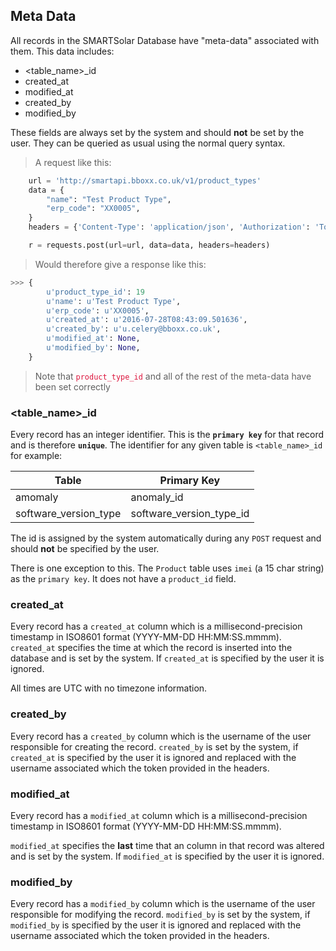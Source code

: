 ## Meta Data

All records in the SMARTSolar Database have "meta-data" associated with them.
This data includes:

* \<table_name\>_id
* created_at
* modified_at
* created_by
* modified_by

These fields are always set by the system and should __not__ be set by the user. They can be queried as usual using the
normal query syntax.

> A request like this:

```python
    url = 'http://smartapi.bboxx.co.uk/v1/product_types'
    data = {
        "name": "Test Product Type",
        "erp_code": "XX0005",
    }
    headers = {'Content-Type': 'application/json', 'Authorization': 'Token token=' + A_VALID_TOKEN}

    r = requests.post(url=url, data=data, headers=headers)
```

> Would therefore give a response like this:

```python
>>> {
        u'product_type_id': 19
        u'name': u'Test Product Type',
        u'erp_code': u'XX0005',
        u'created_at': u'2016-07-28T08:43:09.501636',
        u'created_by': u'u.celery@bboxx.co.uk',
        u'modified_at': None,
        u'modified_by': None,
    }
```

> Note that <font color="Crimson">`product_type_id`</font> and all of the rest of the meta-data have been set correctly

### \<table_name\>_id

Every record has an integer identifier. This is the __`primary key`__ for that record and is therefore __`unique`__.
The identifier for any given table is `<table_name>_id` for example:

Table | Primary Key
------|------------
amomaly | anomaly_id
software_version_type | software_version_type_id

The id is assigned by the system automatically during any `POST` request and should __not__ be specified by the user.

There is one exception to this. The `Product` table uses `imei` (a 15 char string) as the `primary key`. It does not have a `product_id` field.

### created_at

Every record has a `created_at` column which is a millisecond-precision timestamp in ISO8601 format (YYYY-MM-DD HH:MM:SS.mmmm).
`created_at` specifies the time at which the record is inserted into the database and is set by the system. If `created_at` is specified by the user it is ignored.

All times are UTC with no timezone information.

### created_by

Every record has a `created_by` column which is the username of the user responsible for creating the record. `created_by` is set by the system, if `created_at` is specified by the user it is ignored and replaced with the username associated which the token provided in the headers.

### modified_at

Every record has a `modified_at` column which is a  millisecond-precision timestamp in ISO8601 format (YYYY-MM-DD HH:MM:SS.mmmm).

`modified_at` specifies the __last__ time that an column in that record was altered and is set by the system. If `modified_at` is specified by the user it is ignored.

### modified_by

Every record has a `modified_by` column which is the username of the user responsible for modifying the record. `modified_by` is set by the system, if `modified_by` is specified by the user it is ignored and replaced with the username associated which the token provided in the headers.
